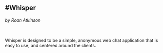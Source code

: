 #Whisper
---
###### by Roan Atkinson

<br>
Whisper is designed to be a simple, anonymous web chat application that is easy to use, and centered around the clients. 